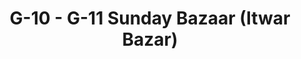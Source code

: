---
title: "G-10 - G-11 Sunday Bazaar (Itwar Bazar)"
url: /slm-abd/g-10-g-11-sunday-bazaar-itwar-bazar/
shop: supermarket
---